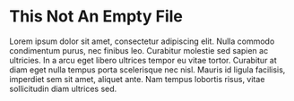 # This Not An Empty File

Lorem ipsum dolor sit amet, consectetur adipiscing elit. 
Nulla commodo condimentum purus, nec finibus leo. 
Curabitur molestie sed sapien ac ultricies. 
In a arcu eget libero ultrices tempor eu vitae tortor. 
Curabitur at diam eget nulla tempus porta scelerisque nec nisl. 
Mauris id ligula facilisis, imperdiet sem sit amet, aliquet ante. Nam tempus lobortis risus,
vitae sollicitudin diam ultrices sed.
